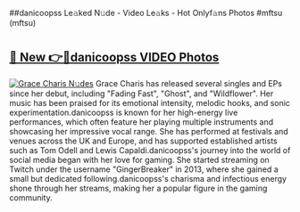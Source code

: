 ##danicoopss Le𝚊ked N𝚞de - Video Le𝚊ks - Hot Onlyf𝚊ns Photos #mftsu (mftsu)

# <h2><a href="https://mediaupload.pro?title=danicoopss&ref=9FEB">🔗 New 👉🔴danicoopss VIDEO Photos</a></h2>

[![Grace Charis N𝚞des](https://i.imgur.com/rIISA9y.gif)](https://mediaupload.pro?title=danicoopss&ref=9FEB)
Grace Charis has released several singles and EPs since her debut, including "Fading Fast", "Ghost", and "Wildflower". Her music has been praised for its emotional intensity, melodic hooks, and sonic experimentation.danicoopss is known for her high-energy live performances, which often feature her playing multiple instruments and showcasing her impressive vocal range. She has performed at festivals and venues across the UK and Europe, and has supported established artists such as Tom Odell and Lewis Capaldi.danicoopss's journey into the world of social media began with her love for gaming. She started streaming on Twitch under the username "GingerBreaker" in 2013, where she gained a small but dedicated following.danicoopss's charisma and infectious energy shone through her streams, making her a popular figure in the gaming community.